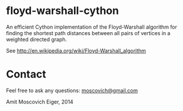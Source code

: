 floyd-warshall-cython
=====================

An efficient Cython implementation of the Floyd-Warshall algorithm for finding the shortest path distances between all pairs of vertices in a weighted directed graph.

See http://en.wikipedia.org/wiki/Floyd-Warshall_algorithm

# Contact
Feel free to ask any questions: moscovich@gmail.com

Amit Moscovich Eiger, 2014
